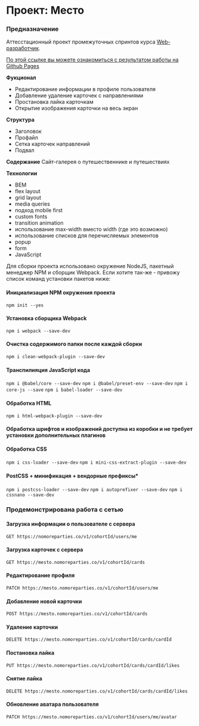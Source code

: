 # Проект: Место
### Предназначение
Аттесстационный проект промежуточных спринтов курса [Web-разработчик](https://practicum.yandex.ru/web/).

[По этой ссылке вы можете ознакомиться с результатом работы на Github Pages](https://ruslan-mihalev.github.io/mesto/)


**Фукционал**
* Редактирование информации в профиле пользователя
* Добавление удаление карточек с направлениями
* Простановка лайка карточкам
* Открытие изображения карточки на весь экран

**Структура**
* Заголовок
* Профайл
* Сетка карточек направлений
* Подвал

**Содержание**
Сайт-галерея о путешественнике и путешествиях

**Технологии**
* BEM
* flex layout
* grid layout
* media queries
* подход mobile first
* custom fonts
* transition animation
* использование max-width вместо width (где это возможно)
* использование списков для перечисляемых элементов
* popup
* form
* JavaScript

Для сборки проекта использовано окружение NodeJS, пакетный менеджер NPM и сборщик Webpack.
Если хотите так-же - привожу список команд установки пакетов ниже:

#### Инициализация NPM окружения проекта

```npm init --yes```

#### Установка сборщика Webpack

```npm i webpack --save-dev```

#### Очистка содержимого папки после каждой сборки

```npm i clean-webpack-plugin --save-dev```

#### Транспилияция JavaScript кода

```npm i @babel/core --save-dev```
```npm i @babel/preset-env --save-dev```
```npm i core-js --save```
```npm i babel-loader --save-dev```

#### Обработка HTML

```npm i html-webpack-plugin --save-dev```

####  Обработка шрифтов и изображений доступна из коробки и не требует установки дополнительных плагинов

#### Обработка CSS

```npm i css-loader --save-dev```
```npm i mini-css-extract-plugin --save-dev```


#### PostCSS + минификация + вендорные префиксы*

```npm i postcss-loader --save-dev```
```npm i autoprefixer --save-dev```
```npm i cssnano --save-dev```

### Продемонстрирована работа с сетью

#### Загрузка информации о пользователе с сервера
```GET https://nomoreparties.co/v1/cohortId/users/me```

#### Загрузка карточек с сервера
```GET https://mesto.nomoreparties.co/v1/cohortId/cards```

#### Редактирование профиля
```PATCH https://mesto.nomoreparties.co/v1/cohortId/users/me```

#### Добавление новой карточки
```POST https://mesto.nomoreparties.co/v1/cohortId/cards```

#### Удаление карточки
```DELETE https://mesto.nomoreparties.co/v1/cohortId/cards/cardId```

#### Постановка лайка
```PUT https://mesto.nomoreparties.co/v1/cohortId/cards/cardId/likes```

#### Снятие лайка
```DELETE https://mesto.nomoreparties.co/v1/cohortId/cards/cardId/likes```

#### Обновление аватара пользователя
```PATCH https://mesto.nomoreparties.co/v1/cohortId/users/me/avatar```

